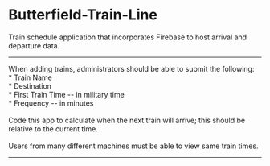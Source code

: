 # Butterfield-Train-Line
Train schedule application that incorporates Firebase to host arrival and departure data.
<br />
<hr />
When adding trains, administrators should be able to submit the following:
<br /> 
    * Train Name
<br />    
    * Destination 
<br />    
    * First Train Time -- in military time
<br />    
    * Frequency -- in minutes
<br /><br /> 
Code this app to calculate when the next train will arrive; this should be relative to the current time.
<br /><br />  
Users from many different machines must be able to view same train times.
<br />
<hr />
